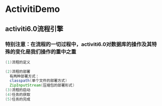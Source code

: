 # ActivitiDemo
## activiti6.0流程引擎
### 特别注意：在流程的一切过程中，activiti6.0对数据库的操作及其特殊的变化是我们操作的重中之重
```Java
(1)流程的定义
  
(2)流程的部署
  有两种部署方式：
  classpath(单个文件的部署方式)
  ZipInputStream(压缩包的部署形式)
(3)流程的启动
(4)任务的获取
(5)任务的完成
```
